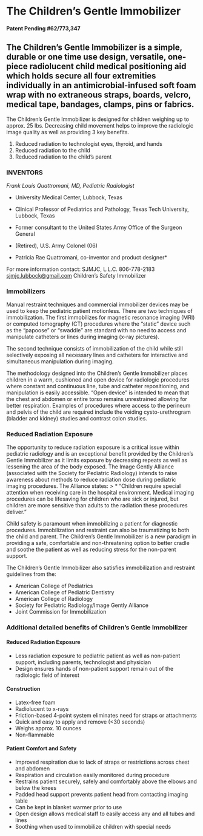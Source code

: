 # The Children’s Gentle Immobilizer
#### Patent Pending #62/773,347

## The Children’s Gentle Immobilizer is a simple, durable or one time use design, versatile, one-piece radiolucent child medical positioning aid which holds secure all four extremities individually in an antimicrobial-infused soft foam wrap with no extraneous straps, boards, velcro, medical tape, bandages, clamps, pins or fabrics.

The Children’s Gentle Immobilizer is designed for children weighing up to approx. 25 lbs.
Decreasing child movement helps to improve the radiologic image quality as well as providing 3 key benefits.

1. Reduced radiation to technologist eyes, thyroid, and hands
2. Reduced radiation to the child
3. Reduced radiation to the child’s parent

### INVENTORS
*Frank Louis Quattromani, MD, Pediatric Radiologist*
* University Medical Center, Lubbock, Texas
* Clinical Professor of Pediatrics and Pathology, Texas Tech University, Lubbock, Texas
* Former consultant to the United States Army Office of the Surgeon General
* (Retired), U.S. Army Colonel (06)

* Patricia Rae Quattromani, co-inventor and product designer*

For more information contact:
SJMJC, L.L.C.
806-778-2183
sjmjc.lubbock@gmail.com
Children’s
Safety          Immobilizer























### Immobilizers
Manual restraint techniques and commercial immobilizer devices may be used to keep the pediatric patient motionless. There are two techniques of immobilization. The first immobilizes for magnetic resonance imaging (MRI) or computed tomography (CT) procedures where the “static” device such as the “papoose” or “swaddle” are standard with no need to access and manipulate catheters or lines during imaging (x-ray pictures).

The second technique consists of immobilization of the child while still selectively exposing all necessary lines and catheters for interactive and simultaneous manipulation during imaging.

The methodology designed into the Children’s Gentle Immobilizer places children in a warm, cushioned and open device for radiologic procedures where constant and continuous line, tube and catheter repositioning, and manipulation is easily accessible. “Open device” is intended to mean that the chest and abdomen or entire torso remains unrestrained allowing for better respiration. Examples of procedures where access to the perineum and pelvis of the child are required include the voiding cysto-urethrogram (bladder and kidney) studies and contrast colon studies.

### Reduced Radiation Exposure

The opportunity to reduce radiation exposure is a critical issue within pediatric radiology and is an exceptional benefit provided by the Children’s Gentle Immobilizer as it limits exposure by decreasing repeats as well as lessening the area of the body exposed. The Image Gently Alliance (associated with the Society for Pediatric Radiology) intends to raise awareness about methods to reduce radiation dose during pediatric imaging procedures. The Alliance states: > * “Children require special attention when receiving care in the hospital environment. Medical imaging procedures can be lifesaving for children who are sick or injured, but children are more sensitive than adults to the radiation these procedures deliver.”

Child safety is paramount when immobilizing a patient for diagnostic procedures. Immobilization and restraint can also be traumatizing to both the child and parent. The Children’s Gentle Immobilizer is a new paradigm in providing a safe, comfortable and non-threatening option to better cradle and soothe the patient as well as reducing stress for the non-parent support.

The Children’s Gentle Immobilizer also satisfies immobilization and restraint guidelines from the:

- American College of Pediatrics
- American College of Pediatric Dentistry
- American College of Radiology
- Society for Pediatric Radiology/Image Gently Alliance
- Joint Commission for Immobilization


### Additional detailed benefits of Children’s Gentle Immobilizer

#### Reduced Radiation Exposure
* Less radiation exposure to pediatric patient as well as non-patient support, including parents, technologist and physician
* Design ensures hands of non-patient support remain out of the radiologic field of interest

#### Construction
* Latex-free foam
* Radiolucent to x-rays
* Friction-based 4-point system eliminates need for straps or attachments
* Quick and easy to apply and remove (<30 seconds)
* Weighs approx. 10 ounces
* Non-flammable

#### Patient Comfort and Safety
* Improved respiration due to lack of straps or restrictions across chest and abdomen
* Respiration and circulation easily monitored during procedure
* Restrains patient securely, safely and comfortably above the elbows and below the knees
* Padded head support prevents patient head from contacting imaging table
* Can be kept in blanket warmer prior to use
* Open design allows medical staff to easily access any and all tubes and lines
* Soothing when used to immobilize children with special needs

